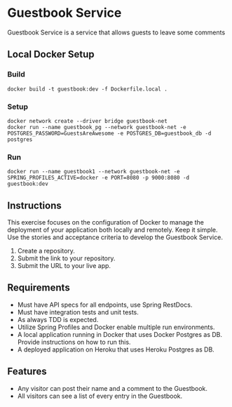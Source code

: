 # Guestbook Service

Guestbook Service is a service that allows guests to leave some comments

## Local Docker Setup

### Build

```
docker build -t guestbook:dev -f Dockerfile.local .
```

### Setup

```
docker network create --driver bridge guestbook-net
docker run --name guestbook_pg --network guestbook-net -e POSTGRES_PASSWORD=GuestsAreAwesome -e POSTGRES_DB=guestbook_db -d postgres
```

### Run

```
docker run --name guestbook1 --network guestbook-net -e SPRING_PROFILES_ACTIVE=docker -e PORT=8080 -p 9000:8080 -d guestbook:dev
```

## Instructions
This exercise focuses on the configuration of Docker to manage the deployment of your application both locally and remotely. Keep it simple. Use the stories and acceptance criteria to develop the Guestbook Service.

1. Create a repository.
1. Submit the link to your repository.
1. Submit the URL to your live app.

## Requirements

* Must have API specs for all endpoints, use Spring RestDocs.
* Must have integration tests and unit tests.
* As always TDD is expected.
* Utilize Spring Profiles and Docker enable multiple run environments.
* A local application running in Docker that uses Docker Postgres as DB. Provide instructions on how to run this.
* A deployed application on Heroku that uses Heroku Postgres as DB.

## Features

* Any visitor can post their name and a comment to the Guestbook.
* All visitors can see a list of every entry in the Guestbook.
